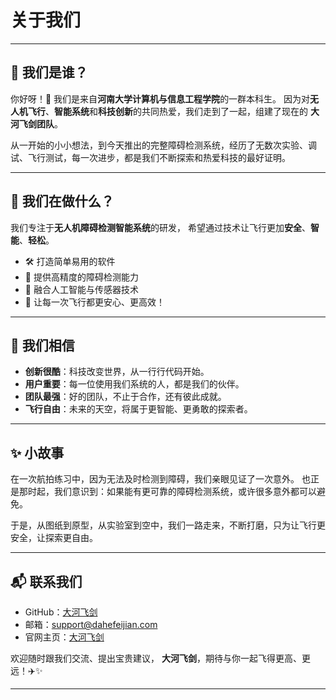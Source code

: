 # 关于我们

------

## 👋 我们是谁？

你好呀！👋
 我们是来自**河南大学计算机与信息工程学院**的一群本科生。
 因为对**无人机飞行**、**智能系统**和**科技创新**的共同热爱，我们走到了一起，组建了现在的 **大河飞剑团队**。

从一开始的小小想法，到今天推出的完整障碍检测系统，经历了无数次实验、调试、飞行测试，每一次进步，都是我们不断探索和热爱科技的最好证明。

------

## 🚀 我们在做什么？

我们专注于**无人机障碍检测智能系统**的研发，
 希望通过技术让飞行更加**安全**、**智能**、**轻松**。

- 🛠 打造简单易用的软件
- 🚁 提供高精度的障碍检测能力
- 🧠 融合人工智能与传感器技术
- 🌟 让每一次飞行都更安心、更高效！

------

## 🎯 我们相信

- **创新很酷**：科技改变世界，从一行行代码开始。
- **用户重要**：每一位使用我们系统的人，都是我们的伙伴。
- **团队最强**：好的团队，不止于合作，还有彼此成就。
- **飞行自由**：未来的天空，将属于更智能、更勇敢的探索者。

------

## ✨ 小故事

在一次航拍练习中，因为无法及时检测到障碍，我们亲眼见证了一次意外。
 也正是那时起，我们意识到：如果能有更可靠的障碍检测系统，或许很多意外都可以避免。

于是，从图纸到原型，从实验室到空中，我们一路走来，不断打磨，只为让飞行更安全，让探索更自由。

------

## 📬 联系我们

- GitHub：[大河飞剑](https://github.com/BoBolilla/yolo-accident-detector)
- 邮箱：support@dahefeijian.com
- 官网主页：[大河飞剑](https://dingdingqiuqiu.github.io/gcsj/)

欢迎随时跟我们交流、提出宝贵建议，
 **大河飞剑**，期待与你一起飞得更高、更远！✈️✨

------

